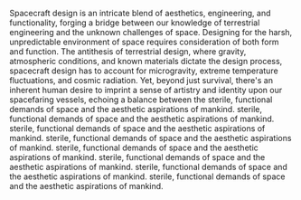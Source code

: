 
Spacecraft design is an intricate blend of aesthetics, engineering, and functionality, forging a bridge between our knowledge of terrestrial engineering and the unknown challenges of space. Designing for the harsh, unpredictable environment of space requires consideration of both form and function. The antithesis of terrestrial design, where gravity, atmospheric conditions, and known materials dictate the design process, spacecraft design has to account for microgravity, extreme temperature fluctuations, and cosmic radiation. Yet, beyond just survival, there's an inherent human desire to imprint a sense of artistry and identity upon our spacefaring vessels, echoing a balance between the sterile, functional demands of space and the aesthetic aspirations of mankind. sterile, functional demands of space and the aesthetic aspirations of mankind. sterile, functional demands of space and the aesthetic aspirations of mankind. sterile, functional demands of space and the aesthetic aspirations of mankind. sterile, functional demands of space and the aesthetic aspirations of mankind. sterile, functional demands of space and the aesthetic aspirations of mankind. sterile, functional demands of space and the aesthetic aspirations of mankind. sterile, functional demands of space and the aesthetic aspirations of mankind.


